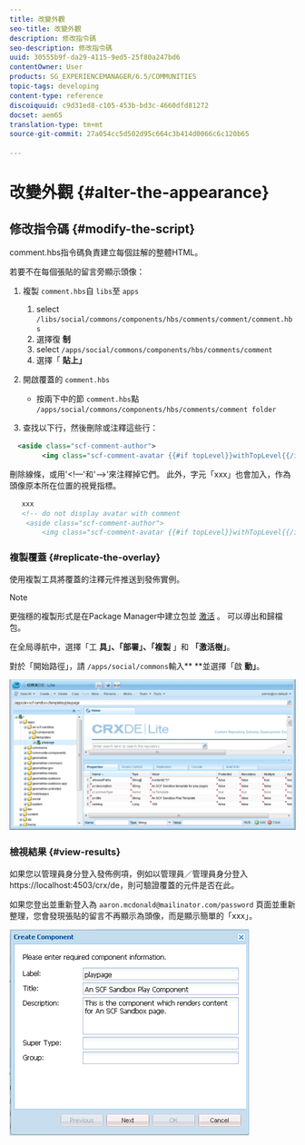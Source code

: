 ```yaml
---
title: 改變外觀
seo-title: 改變外觀
description: 修改指令碼
seo-description: 修改指令碼
uuid: 30555b9f-da29-4115-9ed5-25f80a247bd6
contentOwner: User
products: SG_EXPERIENCEMANAGER/6.5/COMMUNITIES
topic-tags: developing
content-type: reference
discoiquuid: c9d31ed8-c105-453b-bd3c-4660dfd81272
docset: aem65
translation-type: tm+mt
source-git-commit: 27a054cc5d502d95c664c3b414d0066c6c120b65

---
```



# 改變外觀 {#alter-the-appearance}

## 修改指令碼 {#modify-the-script}

comment.hbs指令碼負責建立每個註解的整體HTML。

若要不在每個張貼的留言旁顯示頭像：

1. 複製 `comment.hbs`自 `libs`至 `apps`

   1. select `/libs/social/commons/components/hbs/comments/comment/comment.hbs`
   1. 選擇復 **制**
   1. select `/apps/social/commons/components/hbs/comments/comment`
   1. 選擇「 **貼上」**

1. 開啟覆蓋的 `comment.hbs`

   * 按兩下中的節 `comment.hbs`點 `/apps/social/commons/components/hbs/comments/comment folder`

1. 查找以下行，然後刪除或注釋這些行：

```xml
  <aside class="scf-comment-author">
        <img class="scf-comment-avatar {{#if topLevel}}withTopLevel{{/if}}" src="{{author.avatarUrl}}"></img>
```

刪除線條，或用&#39;&lt;!—&#39;和&#39;—>&#39;來注釋掉它們。 此外，字元「xxx」也會加入，作為頭像原本所在位置的視覺指標。

```xml
   xxx
   <!-- do not display avatar with comment
    <aside class="scf-comment-author">
        <img class="scf-comment-avatar {{#if topLevel}}withTopLevel{{/if}}" src="{{author.avatarUrl}}"></img>
```

### 複製覆蓋 {#replicate-the-overlay}

使用複製工具將覆蓋的注釋元件推送到發佈實例。

>[!NOTE]
>
>更強穩的複製形式是在Package Manager中建立包並 [激活](/help/sites-administering/package-manager.md#replicating-packages) 。 可以導出和歸檔包。

在全局導航中，選擇「工 **具」、「部署」、「複製** 」和 **「激活樹」**。

對於「開始路徑」，請 `/apps/social/commons`輸入** **並選擇「啟 **動」**。

![chlimage_1-77](assets/chlimage_1-77.png)

### 檢視結果 {#view-results}

如果您以管理員身分登入發佈例項，例如以管理員／管理員身分登入https://localhost:4503/crx/de，則可驗證覆蓋的元件是否在此。

如果您登出並重新登入為 `aaron.mcdonald@mailinator.com/password` 頁面並重新整理，您會發現張貼的留言不再顯示為頭像，而是顯示簡單的「xxx」。

![chlimage_1-78](assets/chlimage_1-78.png)

